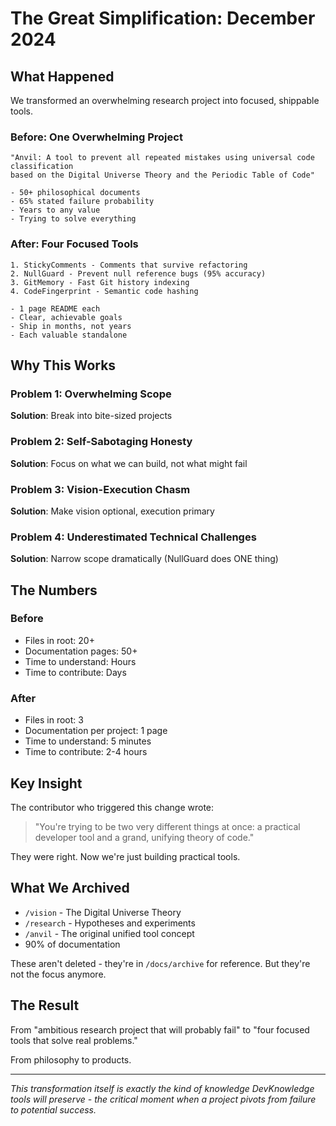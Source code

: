 # The Great Simplification: December 2024

## What Happened

We transformed an overwhelming research project into focused, shippable tools.

### Before: One Overwhelming Project
```
"Anvil: A tool to prevent all repeated mistakes using universal code classification 
based on the Digital Universe Theory and the Periodic Table of Code"

- 50+ philosophical documents
- 65% stated failure probability
- Years to any value
- Trying to solve everything
```

### After: Four Focused Tools
```
1. StickyComments - Comments that survive refactoring
2. NullGuard - Prevent null reference bugs (95% accuracy)
3. GitMemory - Fast Git history indexing
4. CodeFingerprint - Semantic code hashing

- 1 page README each
- Clear, achievable goals
- Ship in months, not years
- Each valuable standalone
```

## Why This Works

### Problem 1: Overwhelming Scope
**Solution**: Break into bite-sized projects

### Problem 2: Self-Sabotaging Honesty
**Solution**: Focus on what we can build, not what might fail

### Problem 3: Vision-Execution Chasm
**Solution**: Make vision optional, execution primary

### Problem 4: Underestimated Technical Challenges
**Solution**: Narrow scope dramatically (NullGuard does ONE thing)

## The Numbers

### Before
- Files in root: 20+
- Documentation pages: 50+
- Time to understand: Hours
- Time to contribute: Days

### After
- Files in root: 3
- Documentation per project: 1 page
- Time to understand: 5 minutes
- Time to contribute: 2-4 hours

## Key Insight

The contributor who triggered this change wrote:
> "You're trying to be two very different things at once: a practical developer tool and a grand, unifying theory of code."

They were right. Now we're just building practical tools.

## What We Archived

- `/vision` - The Digital Universe Theory
- `/research` - Hypotheses and experiments
- `/anvil` - The original unified tool concept
- 90% of documentation

These aren't deleted - they're in `/docs/archive` for reference. But they're not the focus anymore.

## The Result

From "ambitious research project that will probably fail" to "four focused tools that solve real problems."

From philosophy to products.

---

*This transformation itself is exactly the kind of knowledge DevKnowledge tools will preserve - the critical moment when a project pivots from failure to potential success.*